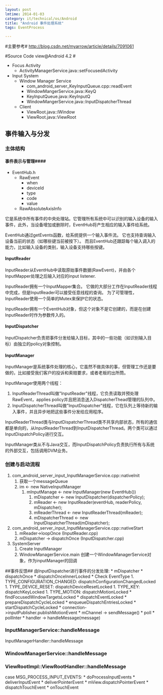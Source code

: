 ```yaml
---
layout: post
lmtime: 2014-01-03
category: it/technical/os/Android
title: "Android 事件处理系统"
tags: EventProcess

---
```


#主要参考#
http://blog.csdn.net/myarrow/article/details/7091061

#Source Code view@Android 4.2 #
* Focus Activity
    * ActivityManagerService.java::setFocusedActivity
* Input System
    * Window Manager Service
        * com_android_server_KeyInputQueue.cpp::readEvent
        * WindowMangerService.java::KeyQ
        * KeyInputQueue.java::KeyInputQ
        * WindowMangerService.java::InputDispatcherThread
    * Client
        * ViewRoot.java::IWindow
        * ViewRoot.java::ViewRoot

## 事件输入与分发 ##
### 主体结构 ###
#### 事件表示与管理####
* EventHub.h
    * RawEvent
        * when
        * deviceId
        * type
        * code
        * value
    * RawAbsoluteAxisInfo

它是系统中所有事件的中央处理站。它管理所有系统中可以识别的输入设备的输入事件，此外，当设备增加或删除时，EventHub将产生相应的输入事件给系统。

EventHub通过getEvents函数，给系统提供一个输入事件流。
它也支持查询输入设备当前的状态（如哪些键当前被按下）。
而且EventHub还跟踪每个输入调入的能力，比如输入设备的类别，输入设备支持哪些按键。

#### InputReader ####

InputReader从EventHub中读取原始事件数据(RawEvent)，并由各个InputMapper处理之后输入对应的input listener.

InputReader拥有一个InputMapper集合。
它做的大部分工作在InputReader线程中完成，但是InputReader可以接受任意线程的查询。
为了可管理性，InputReader使用一个简单的Mutex来保护它的状态。

InputReader拥有一个EventHub对象，但这个对象不是它创建的，而是在创建InputReader时作为参数传入的。


#### InputDispatcher ####

InputDispatcher负责把事件分发给输入目标，其中的一些功能（如识别输入目标）由独立的policy对象控制。

#### InputManager ####

InputManager是系统事件处理的核心，它虽然不做具体的事，但管理工作还是要做的，比如接受我们客户的投诉和索赔要求，或者老板的出所筒。

InputManager使用两个线程：
1. InputReaderThread叫做"InputReader"线程，它负责读取并预处理RawEvent，applies policy并且把消息送入DispatcherThead管理的队列中。
1. InputDispatcherThread叫做"InputDispatcher"线程，它在队列上等待新的输入事件，并且异步地把这些事件分发给应用程序。

InputReaderThread类与InputDispatcherThread类不共享内部状态，所有的通信都是单向的，从InputReaderThread到InputDispatcherThread。两个类可以通过InputDispatchPolicy进行交互。

InputManager类从不与Java交互，而InputDispatchPolicy负责执行所有与系统的外部交互，包括调用DVM业务。

### 创建与启动流程 ###
1. com_android_server_input_InputManagerService.cpp::nativeInit
    1. 获取一个messageQueue
    1. im <- new NativeInputManager
        1. mInputManage <- new InputManager(new EventHub())
            1. mDispatcher <- new InputDispatcher(dispatcherPolicy);
            1. mReader <- new InputReader(eventHub, readerPolicy, mDispatcher);
            1. mReaderThread <- new InputReaderThread(mReader);
            1. mDispatcherThread <- new InputDispatcherThread(mDispatcher);
1. com_android_server_input_InputManagerService.cpp::nativeStart
    1. mReader->loopOnce (InputReader.cpp)
    1. mDispatcher -> dispatchOnce (InputDispatcher.cpp)
1. SystemServer
    1. Create InputManager
    1. WindowManagerService.main 创建一个WindowManagerService对象，作为inputManager的回调

##事件反馈##
由InputDispatcher进行事件的分发处理:
    * mDispatcher
        * dispatchOnce
            * dispatchOnceInnerLocked
                * Check EventType
                    1. TYPE_CONFIGURATION_CHANGED: dispatchConfigurationChangedLocked
                    1. TYPE_DEVICE_RESET: dispatchDeviceResetLocked
                    1. TYPE_KEY: dispatchKeyLocked
                    1. TYPE_MOTION: dispatchMotionLocked
                        * findFocusedWindowTargetsLocked
                        * dispatchEventLocked
                            * prepareDispatchCycleLocked
                                * enqueueDispatchEntriesLocked
                                    * startDispatchCycleLocked
                                        * connection->inputPublisher.publishMotionEvent
                                            * mChannel -> sendMessage()
            * poll
                * pollInter
                    * handler -> handleMessage(message)

### InputManagerService::handleMessage ###
InputManagerHandler::handleMessage

### WindowManagerService::handleMessage ###

### ViewRootImpl::ViewRootHandler::handleMessage ###
case MSG_PROCESS_INPUT_EVENTS:
    * doProcessInputEvents
        * deliverInputEvent
            * deliverPointerEvent
                * mView.dispatchPointerEvent
                    * dispatchTouchEvent
                        * onTouchEvent
